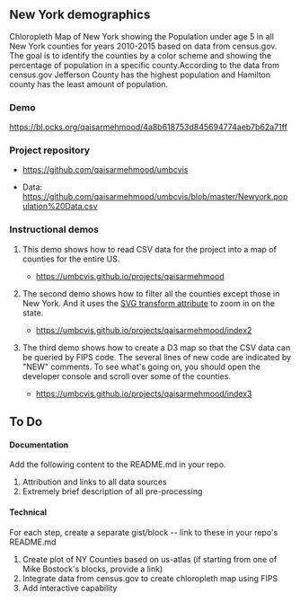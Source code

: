## New York demographics

Chloropleth Map of New York showing the Population under age  5 in all New York counties for years 2010-2015 based on data from census.gov.
The goal is to identify the counties by a color scheme and showing the percentage of population in a specific county.According to the data from census.gov Jefferson County has the highest population and Hamilton county has the least amount of population.

### Demo

https://bl.ocks.org/qaisarmehmood/4a8b618753d845694774aeb7b62a71ff

### Project repository

* https://github.com/qaisarmehmood/umbcvis

* Data: https://github.com/qaisarmehmood/umbcvis/blob/master/Newyork.population%20Data.csv

### Instructional demos

1. This demo shows how to read CSV data for the project into a map of counties for the entire US.

    *  https://umbcvis.github.io/projects/qaisarmehmood

2. The second demo shows how to filter all the counties except those in New York.  And it uses the [SVG transform attribute](https://developer.mozilla.org/en-US/docs/Web/SVG/Attribute/transform) to zoom in on the state.

    *  https://umbcvis.github.io/projects/qaisarmehmood/index2

3. The third demo shows how to create a D3 map so that the CSV data can be queried by FIPS code.  The several lines of new code are indicated by "NEW" comments.  To see what's going on, you should open the developer console and scroll over some of the counties.

    *  https://umbcvis.github.io/projects/qaisarmehmood/index3

## To Do

#### Documentation

Add the following content to the README.md in your repo.

1. Attribution and links to all data sources
2. Extremely brief description of all pre-processing

#### Technical

For each step, create a separate gist/block -- link to these in your repo's README.md

1. Create plot of NY Counties based on us-atlas (if starting from one of Mike Bostock's blocks, provide a link)
2. Integrate data from census.gov to create chloropleth map using FIPS
3. Add interactive capability


